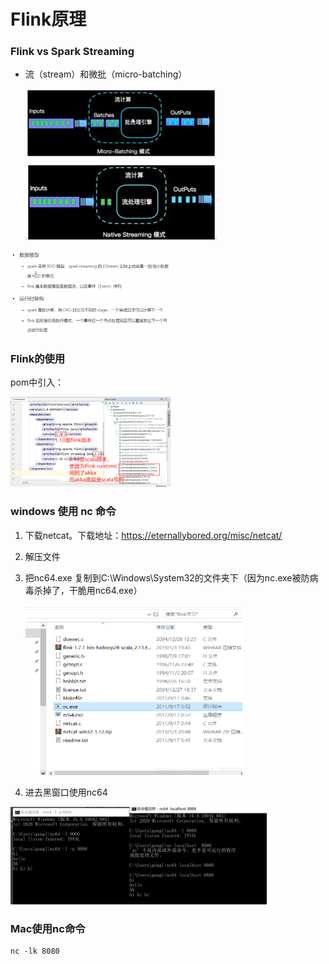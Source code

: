 # Flink原理

### Flink vs Spark Streaming

- 流（stream）和微批（micro-batching）

  <img src="../images/image-20210117230110948.png" alt="image-20210117230110948" style="zoom:30%;" />

  

<img src="../images/image-20210117230139226.png" alt="image-20210117230139226" style="zoom: 25%;" />

### Flink的使用

pom中引入：



<img src="../images/image-20210117230803233.png" alt="image-20210117230803233" style="zoom: 25%;" />



### windows 使用 nc 命令

1. 下载netcat。下载地址：https://eternallybored.org/misc/netcat/

2. 解压文件

3. 把nc64.exe 复制到C:\Windows\System32的文件夹下（因为nc.exe被防病毒杀掉了，干脆用nc64.exe）

   <img src="../images/20190103210028296.png" alt="在这里插入图片描述" style="zoom: 50%;" />

4. 进去黑窗口使用nc64

<img src="../images/image-20210117233921986.png" alt="image-20210117233921986" style="zoom: 40%;" />



### Mac使用nc命令

```shell
nc -lk 8080
```

